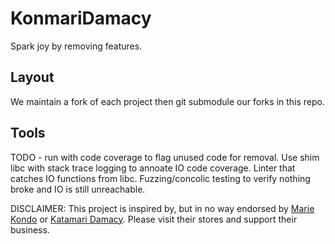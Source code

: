 # KonmariDamacy
Spark joy by removing features.



## Layout
We maintain a fork of each project then git submodule our forks in this repo.

## Tools
TODO - run with code coverage to flag unused code for removal. Use shim libc with stack trace logging to annoate IO code coverage. Linter that catches IO functions from libc. Fuzzing/concolic testing to verify nothing broke and IO is still unreachable.








DISCLAIMER: This project is inspired by, but in no way endorsed by [Marie Kondo](https://shop.konmari.com) or [Katamari Damacy](https://store.steampowered.com/app/848350/Katamari_Damacy_REROLL). Please visit their stores and support their business.  
